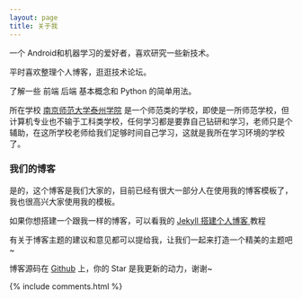 ```yaml
---
layout: page
title: 关于我 
---
```


一个 Android和机器学习的爱好者，喜欢研究一些新技术。
<p>
平时喜欢整理个人博客，逛逛技术论坛。
<p>
了解一些 前端  后端 基本概念和 Python 的简单用法。

<p>

所在学校
<a target="_blank" href="https://www.talkingdata.com/"> 南京师范大学泰州学院</a>
是一个师范类的学校，即使是一所师范学校，但计算机专业也不输于工科类学校，任何学习都是要靠自己钻研和学习，老师只是个辅助，在这所学校老师给我们足够时间自己学习，这就是我所在学习环境的学校了。
<p>

<h3> 我们的博客 </h3>  

<p>

是的，这个博客是我们大家的，目前已经有很大一部分人在使用我的博客模板了，我也很高兴大家使用我的模板。

<p>

如果你想搭建一个跟我一样的博客，可以看我的 
<a href="/2016/10/jekyll_tutorials1/"> Jekyll 搭建个人博客 </a>
教程

<p>

有关于博客主题的建议和意见都可以提给我，让我们一起来打造一个精美的主题吧~ 

<p> 

博客源码在 <a target="_blank" href='https://github.com/leopardpan/leopardpan.github.io/'>Github</a> 上，你的 Star 是我更新的动力，谢谢~

<p> 

<p> 

<p> 


{% include comments.html %}


